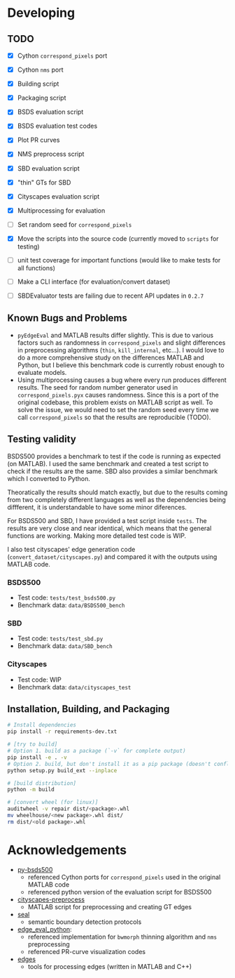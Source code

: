 # Developing

## TODO

- [x] Cython `correspond_pixels` port
- [x] Cython `nms` port
- [x] Building script
- [x] Packaging script
- [x] BSDS evaluation script
- [x] BSDS evaluation test codes
- [x] Plot PR curves
- [x] NMS preprocess script
- [x] SBD evaluation script
- [x] "thin" GTs for SBD
- [x] Cityscapes evaluation script
- [x] Multiprocessing for evaluation
- [ ] Set random seed for `correspond_pixels`
- [x] Move the scripts into the source code (currently moved to `scripts` for testing)
- [ ] unit test coverage for important functions (would like to make tests for all functions)
- [ ] Make a CLI interface (for evaluation/convert dataset)
- [ ] SBDEvaluator tests are failing due to recent API updates in `0.2.7`


## Known Bugs and Problems

- `pyEdgeEval` and MATLAB results differ slightly. This is due to various factors such as randomness in `correspond_pixels` and slight differences in preprocessing algorithms (`thin`, `kill_internal`, etc...). I would love to do a more comprehensive study on the differences MATLAB and Python, but I believe this benchmark code is currently robust enough to evaluate models.
- Using multiprocessing causes a bug where every run produces different results. The seed for random number generator used in `correspond_pixels.pyx` causes randomness. Since this is a port of the original codebase, this problem exists on MATLAB script as well. To solve the issue, we would need to set the random seed every time we call `correspond_pixels` so that the results are reproducible (TODO).


## Testing validity

BSDS500 provides a benchmark to test if the code is running as expected (on MATLAB).
I used the same benchmark and created a test script to check if the results are the same.
SBD also provides a similar benchmark which I converted to Python.

Theoratically the results should match exactly, but due to the results coming from two completely different languages as well as the dependencies being diffferent, it is understandable to have some minor diferences.

For BSDS500 and SBD, I have provided a test script inside `tests`.
The results are very close and near identical, which means that the general functions are working.
Making more detailed test code is WIP.

I also test cityscapes' edge generation code (`convert_dataset/cityscapes.py`) and compared it with the outputs using MATLAB code.

### BSDS500

- Test code: `tests/test_bsds500.py`
- Benchmark data: `data/BSDS500_bench`

### SBD

- Test code: `tests/test_sbd.py`
- Benchmark data: `data/SBD_bench`

### Cityscapes

- Test code: WIP
- Benchmark data: `data/cityscapes_test`

## Installation, Building, and Packaging

```Bash
# Install dependencies
pip install -r requirements-dev.txt

# [try to build]
# Option 1. build as a package (`-v` for complete output)
pip install -e . -v
# Option 2. build, but don't install it as a pip package (doesn't conflict with pip installed versions)
python setup.py build_ext --inplace

# [build distribution]
python -m build

# [convert wheel (for linux)]
auditwheel -v repair dist/<package>.whl
mv wheelhouse/<new package>.whl dist/
rm dist/<old package>.whl
```


# Acknowledgements

- [py-bsds500](https://github.com/Britefury/py-bsds500)
  - referenced Cython ports for `correspond_pixels` used in the original MATLAB code
  - referenced python version of the evaluation script for BSDS500
- [cityscapes-preprocess](https://github.com/Chrisding/cityscapes-preprocess)
  - MATLAB script for preprocessing and creating GT edges
- [seal](https://github.com/Chrisding/seal)
  - semantic boundary detection protocols
- [edge_eval_python](https://github.com/Walstruzz/edge_eval_python):
  - referenced implementation for `bwmorph` thinning algorithm and `nms` preprocessing
  - referenced PR-curve visualization codes
- [edges](https://github.com/pdollar/edges)
  - tools for processing edges (written in MATLAB and C++)
